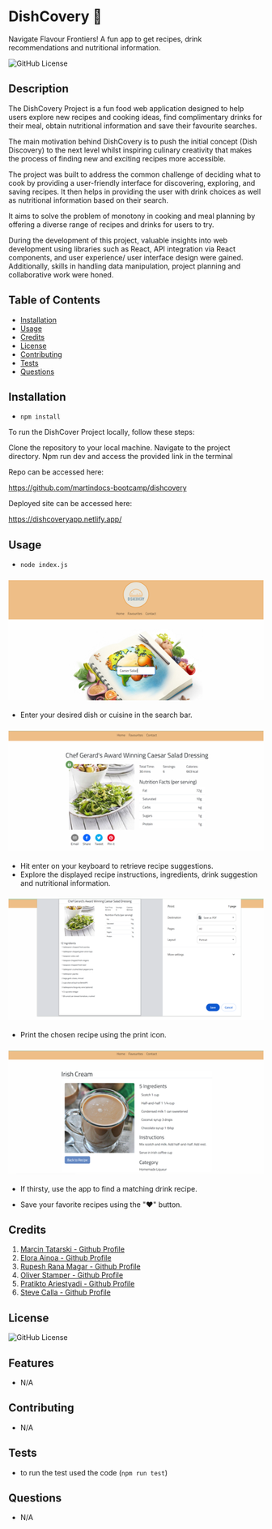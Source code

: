 # DishCovery 🥙

Navigate Flavour Frontiers! A fun app to get recipes, drink recommendations and nutritional information.

![GitHub License](https://img.shields.io/badge/license-MIT-blue)

## Description

The DishCovery Project is a fun food web application designed to help users explore new recipes and cooking ideas, find complimentary drinks for their meal, obtain nutritional information and save their favourite searches.

The main motivation behind DishCovery is to push the initial concept (Dish Discovery) to the next level whilst inspiring culinary creativity that makes the process of finding new and exciting recipes more accessible.

The project was built to address the common challenge of deciding what to cook by providing a user-friendly interface for discovering, exploring, and saving recipes. It then helps in providing the user with drink choices as well as nutritional information based on their search.

It aims to solve the problem of monotony in cooking and meal planning by offering a diverse range of recipes and drinks for users to try.

During the development of this project, valuable insights into web development using libraries such as React, API integration via React components, and user experience/ user interface design were gained. Additionally, skills in handling data manipulation, project planning and collaborative work were honed.

## Table of Contents

- [Installation](#installation)
- [Usage](#usage)
- [Credits](#credits)
- [License](#license)
- [Contributing](#contributing)
- [Tests](#tests)
- [Questions](#questions)

## Installation

- `npm install`

To run the DishCover Project locally, follow these steps:

Clone the repository to your local machine.
Navigate to the project directory.
Npm run dev and access the provided link in the terminal

Repo can be accessed here:

https://github.com/martindocs-bootcamp/dishcovery

Deployed site can be accessed here:

https://dishcoveryapp.netlify.app/

## Usage

- `node index.js`

### ![alt text](./src/assets/Picture1.png)
- Enter your desired dish or cuisine in the search bar.

### ![alt text](./src/assets/Picture2.png)
- Hit enter on your keyboard to retrieve recipe suggestions.
- Explore the displayed recipe instructions, ingredients, drink suggestion and nutritional information.

### ![alt text](./src/assets/Picture3.png)
- Print the chosen recipe using the print icon.

### ![alt text](./src/assets/Picture4.png)
- If thirsty, use the app to find a matching drink recipe.
 
- Save your favorite recipes using the "♥" button.

## Credits
<ol>
<li> <a href='https://github.com/martindocs'> Marcin Tatarski - Github Profile</a>
<li> <a href='https://github.com/TuuPuu'> Elora Ainoa - Github Profile</a>
<li> <a href='https://github.com/rrana5106'> Rupesh Rana Magar - Github Profile</a>
<li> <a href='https://github.com/oliverstamper'> Oliver Stamper - Github Profile</a>
<li> <a href='https://github.com/ariestikto'> Pratikto Ariestyadi - Github Profile</a>
<li> <a href='https://github.com/stevecalla'> Steve Calla - Github Profile</a>
</ol>

## License

![GitHub License](https://img.shields.io/badge/license-MIT-blue)

## Features

- N/A

## Contributing

- N/A

## Tests

- to run the test used the code (`npm run test`)

## Questions

- N/A
